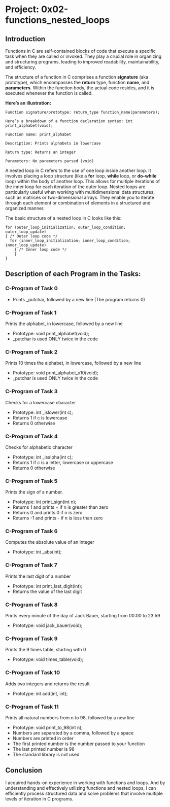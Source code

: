 # Project: 0x02-functions_nested_loops

## Introduction 
Functions in C are self-contained blocks of code that execute a specific task when they are called or invoked. They play a crucial role in organizing and structuring programs, leading to improved readability, maintainability, and efficiency. 

The structure of a function in C comprises a function **signature** (aka prototype), which encompasses the **return** type, function **name**, and **parameters**. Within the function body, the actual code resides, and it is executed whenever the function is called.

**Here’s an illustration:**

```
Function signature/prototype: return_type function_name(parameters);

Here’s a breakdown of a function declaration syntax: int print_alphabet(void);

Function name: print_alphabet

Description: Prints alphabets in lowercase

Return type: Returns an integer

Parameters: No parameters parsed (void)
```
A nested loop in C refers to the use of one loop inside another loop. It involves placing a loop structure (like a **for** loop, **while** loop, or **do-while** loop) within the body of another loop. This allows for multiple iterations of the inner loop for each iteration of the outer loop. Nested loops are particularly useful when working with multidimensional data structures, such as matrices or two-dimensional arrays. They enable you to iterate through each element or combination of elements in a structured and organized manner. 

The basic structure of a nested loop in C looks like this: 

```
for (outer_loop_initialization; outer_loop_condition; outer_loop_update) 
{ /* Outer loop code */
  for (inner_loop_initialization; inner_loop_condition; inner_loop_update)
    { /* Inner loop code */
    }
}
```
## Description of each Program in the Tasks:

### C-Program of Task 0

- Prints _putchar, followed by a new line (The program returns 0)

### C-Program of Task 1

Prints the alphabet, in lowercase, followed by a new line
- Prototype: void print_alphabet(void);
-  _putchar is used ONLY twice in the code

### C-Program of Task 2

Prints 10 times the alphabet, in lowercase, followed by a new line
- Prototype: void print_alphabet_x10(void);
-  _putchar is used ONLY twice in the code

### C-Program of Task 3

Checks for a lowercase character
- Prototype: int _islower(int c);
- Returns 1 if c is lowercase
- Returns 0 otherwise

### C-Program of Task 4

Checks for alphabetic character
- Prototype: int _isalpha(int c);
- Returns 1 if c is a letter, lowercase or uppercase
- Returns 0 otherwise

### C-Program of Task 5

Prints the sign of a number.
- Prototype: int print_sign(int n);
- Returns 1 and prints + if n is greater than zero
- Returns 0 and prints 0 if n is zero
- Returns -1 and prints - if n is less than zero

### C-Program of Task 6

Computes the absolute value of an integer
- Prototype: int _abs(int);

### C-Program of Task 7

Prints the last digit of a number
- Prototype: int print_last_digit(int);
- Returns the value of the last digit

### C-Program of Task 8

Prints every minute of the day of Jack Bauer, starting from 00:00 to 23:59
- Prototype: void jack_bauer(void);

### C-Program of Task 9

Prints the 9 times table, starting with 0
- Prototype: void times_table(void);

### C-Program of Task 10

Adds two integers and returns the result
- Prototype: int add(int, int);

### C-Program of Task 11

Prints all natural numbers from n to 98, followed by a new line
- Prototype: void print_to_98(int n);
- Numbers are separated by a comma, followed by a space
- Numbers are printed in order
- The first printed number is the number passed to your function
- The last printed number is 98
- The standard library is not used

## Conclusion
I acquired hands-on experience in working with functions and loops. And by understanding and effectively utilizing functions and nested loops, I can efficiently process structured data and solve problems that involve multiple levels of iteration in C programs.
